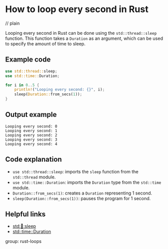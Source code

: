 # How to loop every second in Rust
// plain

Looping every second in Rust can be done using the `std::thread::sleep` function. This function takes a `Duration` as an argument, which can be used to specify the amount of time to sleep.

## Example code

```rust
use std::thread::sleep;
use std::time::Duration;

for i in 0..5 {
    println!("Looping every second: {}", i);
    sleep(Duration::from_secs(1));
}
```

## Output example

```
Looping every second: 0
Looping every second: 1
Looping every second: 2
Looping every second: 3
Looping every second: 4
```

## Code explanation

- `use std::thread::sleep`: imports the `sleep` function from the `std::thread` module.
- `use std::time::Duration`: imports the `Duration` type from the `std::time` module.
- `Duration::from_secs(1)`: creates a `Duration` representing 1 second.
- `sleep(Duration::from_secs(1))`: pauses the program for 1 second.

## Helpful links
- [std::thread::sleep](https://doc.rust-lang.org/std/thread/fn.sleep.html)
- [std::time::Duration](https://doc.rust-lang.org/std/time/struct.Duration.html)

group: rust-loops